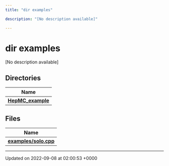 ```yaml
---
title: "dir examples"

description: "[No description available]"

---
```


# dir examples

[No description available]

## Directories

| Name           |
| -------------- |
| **[HepMC_example](/documentation/code/files/dir_a1b5d117b782d273ac11f3902b68d1a6/#dir-examples-hepmc-example)**  |

## Files

| Name           |
| -------------- |
| **[examples/solo.cpp](/documentation/code/files/solo_8cpp/#file-examples-solo-cpp)**  |






-------------------------------

Updated on 2022-09-08 at 02:00:53 +0000
